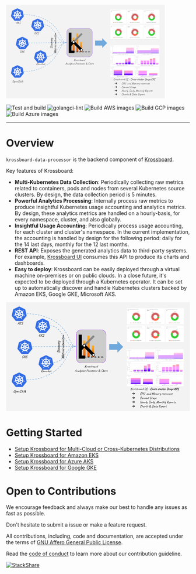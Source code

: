![](krossboard-architecture-thumbnail.png)


![Test and build](https://github.com/2-alchemists/krossboard-data-processor/workflows/test-and-build/badge.svg)
![golangci-lint](https://github.com/2-alchemists/krossboard-data-processor/workflows/golangci-lint/badge.svg)
![Build AWS images](https://github.com/2-alchemists/krossboard-data-processor/workflows/build-aws-images/badge.svg)
![Build GCP images](https://github.com/2-alchemists/krossboard-data-processor/workflows/build-gcp-images/badge.svg)
![Build Azure images](https://github.com/2-alchemists/krossboard-data-processor/workflows/build-azure-images/badge.svg)

---

# Overview
`krossboard-data-processor` is the backend component of [Krossboard](https://github.com/2-alchemists/krossboard).

Key features of Krossboard:

 * **Multi-Kubernetes Data Collection**: Periodically collecting raw metrics related to containers, pods and nodes from several Kubernetes source clusters. By design, the data collection period is 5 minutes.
 * **Powerful Analytics Processing**: Internally process raw metrics to produce insightful Kubernetes usage accounting and analytics metrics. By design, these analytics metrics are handled on a hourly-basis, for every namespace, cluster, and also globally.
 * **Insightful Usage Accounting**: Periodically process usage accounting, for each cluster and cluster's namespace. In the current implementation, the accounting is handled by design for the following period:  daily for the 14 last days, monthly for the 12 last months.
 * **REST API**: Exposes the generated analytics data to third-party systems. For example, [Krossboard UI](https://github.com/2-alchemists/krossboard-ui) consumes this API to produce its charts and dashboards. 
 * **Easy to deploy**: Krossboard can be easily deployed through a virtual machine on-premises or on public clouds. In a close future, it's expected to be deployed through a Kubernetes operator. It can be set up to automatically discover and handle Kubernetes clusters backed by Amazon EKS, Google GKE, Microsoft AKS.  

![](krossboard-architecture-overview.png)


# Getting Started

* [Setup Krossboard for Multi-Cloud or Cross-Kubernetes Distributions](https://krossboard.app/docs/60_deploy-for-cross-cloud-and-on-premises-kubernetes/)
* [Setup Krossboard for Amazon EKS](https://krossboard.app/docs/50_deploy-for-amazon-eks/)
* [Setup Krossboard for Azure AKS](https://krossboard.app/docs/30_deploy-for-azure-aks/)
* [Setup Krossboard for Google GKE](https://krossboard.app/docs/20_deploy-for-google-gke/)

# Open to Contributions
We encourage feedback and always make our best to handle any issues as fast as possible. 

Don't hesitate to submit a issue or make a feature request.

All contributions, including, code and documentation, are accepted under the terms of [GNU Affero General Public License](LICENSE.md).

Read the [code of conduct](CODE-OF-CONDUCT.md) to learn more about our contribution guideline. 

[![StackShare](http://img.shields.io/badge/tech-stack-0690fa.svg?style=flat)](https://stackshare.io/2alchemists/krossboard)
